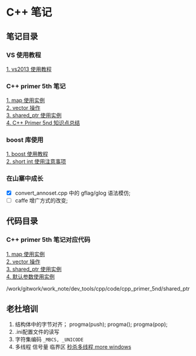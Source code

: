 # C++ 笔记

## 笔记目录  
### VS 使用教程   
[1. vs2013 使用教程](./doc/vs2013_usage.md)   
### C++ primer 5th 笔记 
[1. map 使用实例](./doc/cpp_primer_5nd/map_instance.md)    
[2. vector 操作](./doc/cpp_primer_5nd/vector_operation.md)      
[3. shared_ptr 使用实例](./cpp_primer_5nd/doc/shared_ptr.md)    
[4. C++ Primer 5nd 知识点总结](./doc/cpp_primer_5nd/cpp_primer_5nd.md)       

### boost 库使用
[1. boost 使用教程](./doc/boost/boost_api_in_ssd.md)   
[2. short int 使用注意事项](./doc/shortInt.md)   

### 在山寨中成长      
- [x] convert_annoset.cpp 中的 gflag/glog 语法模仿;   
- [ ] caffe 增广方式的改变;   

## 代码目录   
### C++ primer 5th 笔记对应代码 
[1. map 使用实例](./code/cpp_primer_5nd/map_instance/map_instance.cpp)    
[2. vector 操作](./code/cpp_primer_5nd/vector_operation/vector_operation.cpp)  
[3. shared_ptr 使用实例](./code/cpp_primer_5nd/shared_ptr/shared_ptr.cpp)    
[4. 默认参数使用实例](./code/cpp_primer_5nd/default_paramter/default_paramter.cpp)    

/work/gitwork/work_note/dev_tools/cpp/code/cpp_primer_5nd/shared_ptr
## 老杜培训
1. 结构体中的字节对齐；
progma(push);
progma();
progma(pop);
2. .ini配置文件的读写
3. 字符集编码
`_MBCS, _UNICODE`
4. 多线程
信号量
临界区
[秒杀多线程 more windows]()
